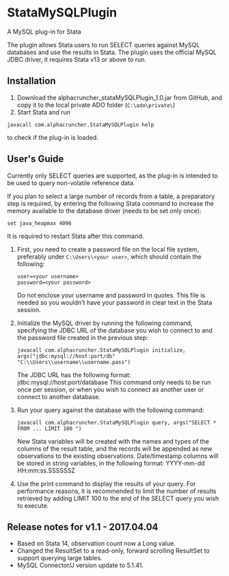 # StataMySQLPlugin
A MySQL plug-in for Stata

The plugin allows Stata users to run SELECT queries against MySQL databases and use the results in Stata.
The plugin uses the official MySQL JDBC driver, it requires Stata v13 or above to run.

## Installation
1. Download the alphacruncher_stataMySQLPlugin_1.0.jar from GitHub, and copy it to the local private ADO folder (```C:\ado\private\```)
2. Start Stata and run
```
javacall com.alphacruncher.StataMySQLPlugin help
```
to check if the plug-in is loaded.

## User's Guide
Currently only SELECT queries are supported, as the plug-in is intended to be used to query non-volatile reference data.

If you plan to select a large number of records from a table, a preparatory step is required, by entering the following Stata command to increase the memory available to the database driver (needs to be set only once):
   ```
   set java_heapmax 4096
   ```
It is required to restart Stata after this command.

1. First, you need to create a password file on the local file system, preferably under ```C:\Users\<your user>```, which should contain the following:
   ```
   user=<your username>
   password=<your password>
   ```
   Do not enclose your username and password in quotes. This file is needed so you wouldn't have your password in clear text in the Stata session.

2. Initialize the MySQL driver by running the following command, specifying the JDBC URL of the database you wish to connect to and the password file created in the previous step:
   ```
   javacall com.alphacruncher.StataMySQLPlugin initialize, args("jdbc:mysql://host:port/db"  "C:\\Users\\username\\username.pass")
   ```
   The JDBC URL has the following format: jdbc:mysql://host:port/database
   This command only needs to be run once per session, or when you wish to connect as another user or connect to another database.

3. Run your query against the database with the following command:
   ```
   javacall com.alphacruncher.StataMySQLPlugin query, args("SELECT * FROM ... LIMIT 100 ")
   ```
   New Stata variables will be created with the names and types of the columns of the result table, and the records will be appended as new observations to the existing observations.
   Date/timestamp columns will be stored in string variables, in the following format: YYYY-mm-dd HH:mm:ss.SSSSSSZ

4. Use the print command to display the results of your query.
For performance reasons, it is recommended to limit the number of results retrieved by adding LIMIT 100 to the end of the SELECT query you wish to execute.

## Release notes for v1.1 - 2017.04.04

* Based on Stata 14, observation count now a Long value.
* Changed the ResultSet to a read-only, forward scrolling ResultSet to support querying large tables.
* MySQL Connector/J version update to 5.1.41.
